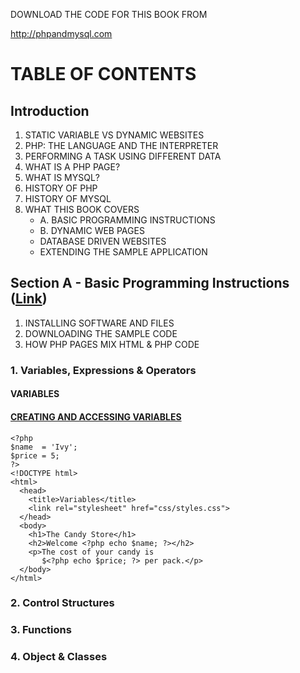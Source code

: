 DOWNLOAD THE CODE FOR THIS BOOK FROM

http://phpandmysql.com

# TABLE OF CONTENTS

## Introduction

1. STATIC VARIABLE VS DYNAMIC WEBSITES
2. PHP: THE LANGUAGE AND THE INTERPRETER
3. PERFORMING A TASK USING DIFFERENT DATA
4. WHAT IS A PHP PAGE?
5. WHAT IS MYSQL?
6. HISTORY OF PHP
7. HISTORY OF MYSQL
8. WHAT THIS BOOK COVERS
     - A. BASIC PROGRAMMING INSTRUCTIONS
     - B. DYNAMIC WEB PAGES
     - DATABASE DRIVEN WEBSITES
     - EXTENDING THE SAMPLE APPLICATION

## Section A - Basic Programming Instructions ([Link](https://github.com/mrbuzzgit/php/tree/851d14f9c0b166c2e0b8838d0184bdcc569da5a2/section_a))

1. INSTALLING SOFTWARE AND FILES
2. DOWNLOADING THE SAMPLE CODE
3. HOW PHP PAGES MIX HTML & PHP CODE
    
### 1. Variables, Expressions & Operators
#### VARIABLES
#### [CREATING AND ACCESSING VARIABLES](section_a/c01/variables.php)
```
<?php 
$name  = 'Ivy';
$price = 5;
?>
<!DOCTYPE html>
<html>
  <head>
    <title>Variables</title>
    <link rel="stylesheet" href="css/styles.css">
  </head>
  <body>
    <h1>The Candy Store</h1>
    <h2>Welcome <?php echo $name; ?></h2>
    <p>The cost of your candy is 
       $<?php echo $price; ?> per pack.</p>
  </body>
</html>
```
### 2. Control Structures
### 3. Functions
### 4. Object & Classes



